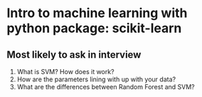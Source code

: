 # Intro to machine learning with python package: scikit-learn

## Most likely to ask in interview
1. What is SVM? How does it work?
2. How are the parameters lining with up with your data? 
3. What are the differences between Random Forest and SVM?
